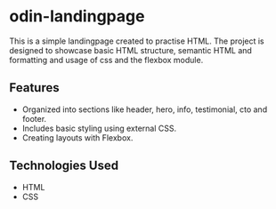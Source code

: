 # odin-landingpage

This is a simple landingpage created to practise HTML. The project is designed to showcase basic HTML structure, semantic HTML and formatting and usage of css and the flexbox module.

## Features

- Organized into sections like header, hero, info, testimonial, cto and footer.
- Includes basic styling using external CSS.
- Creating layouts with Flexbox.

## Technologies Used

- HTML
- CSS